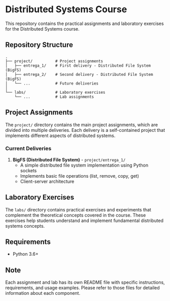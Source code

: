 # Distributed Systems Course

This repository contains the practical assignments and laboratory exercises for the Distributed Systems course.

## Repository Structure

```
.
├── project/          # Project assignments
│   ├── entrega_1/    # First delivery - Distributed File System (BigFS)
│   ├── entrega_2/    # Second delivery - Distributed File System (BigFS)
│   └── ...           # Future deliveries
│
└── labs/             # Laboratory exercises
    └── ...           # Lab assignments
```

## Project Assignments

The `project/` directory contains the main project assignments, which are divided into multiple deliveries. Each delivery is a self-contained project that implements different aspects of distributed systems.

### Current Deliveries

1. **BigFS (Distributed File System)** - `project/entrega_1/`
   - A simple distributed file system implementation using Python sockets
   - Implements basic file operations (list, remove, copy, get)
   - Client-server architecture

## Laboratory Exercises

The `labs/` directory contains practical exercises and experiments that complement the theoretical concepts covered in the course. These exercises help students understand and implement fundamental distributed systems concepts.

## Requirements

- Python 3.6+

## Note

Each assignment and lab has its own README file with specific instructions, requirements, and usage examples. Please refer to those files for detailed information about each component.
